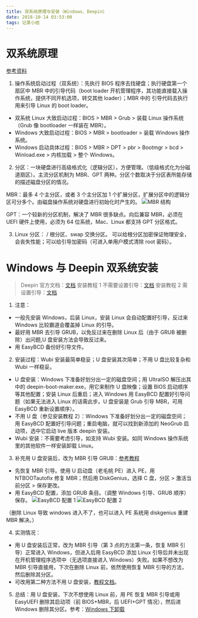 ```yaml
---
title: 双系统原理与安装（Windows、Deepin）
date: 2018-10-14 03:53:00
tags: 记录小结
---
```

# 双系统原理
[参考资料](https://wenku.baidu.com/view/a153663583c4bb4cf6ecd101.html?from=search)

1. 操作系统启动过程（双系统）：先执行 BIOS 程序去找硬盘；执行硬盘第一个扇区中 MBR 中的引导代码（boot loader 开机管理程序，其功能直接载入操作系统，提供不同开机选项，转交其他 loader）；MBR 中的 引导代码去执行用来引导 Linux 的 boot loader。

- 双系统 Linux 大致启动过程：BIOS > MBR > Grub > 装载 Linux 操作系统（Grub 像 bootloader 一样装在 MBR）。
- Windows 大致启动过程：BIOS > MBR > bootloader > 装载 Windows 操作系统。
- Windows 启动具体过程：BIOS > MBR > DPT > pbr > Bootmgr > bcd > Winload.exe > 内核加载 > 整个 Windows。

2. 分区：一块硬盘进行高级格式化（逻辑分区），方便管理。（低级格式化为分磁道扇区）。主流分区机制为 MBR、GPT 两种。分区个数取决于分区表所能存储的描述磁盘分区的情况。

MBR：最多 4 个主分区，或者 3 个主分区加 1 个扩展分区，扩展分区中的逻辑分区可分多个。由磁盘操作系统对硬盘进行初始化时产生的。
![MBR 结构](图1.PNG)

GPT：一个较新的分区机制，解决了 MBR 很多缺点。向后兼容 MBR，必须在 UEFI 硬件上使用，必须为 64 位系统，Mac、Linux 都支持 GPT 分区格式。

3. Linux 分区：
/ 根分区、swap 交换分区。
可以给根分区加密保证物理安全，会丧失性能；可以给引导加密码（可进入单用户模式清除 root 密码）。

# Windows 与 Deepin 双系统安装
> Deepin 官方文档：[文档](https://wiki.deepin.org/wiki/%E5%8E%9F%E7%94%9F%E5%AE%89%E8%A3%85#.E5.A4.9A.E7.A1.AC.E7.9B.98.E6.97.B6.E5.AE.89.E8.A3.85_deepin_.E5.87.BA.E7.8E.B0.E7.9A.84.E6.97.A0.E6.B3.95.E5.BC.95.E5.AF.BC.E7.9A.84.E9.97.AE.E9.A2.98)
安装教程 1 不需要设置引导：[文档](https://jingyan.baidu.com/article/17bd8e524527a985ab2bb82e.html)
安装教程 2 需设置引导：[文档](https://bbs.deepin.org/forum.php?mod=viewthread&tid=158334&extra=)

1. 注意：
- 一般先安装 Windows，后装 Linux，安装 Linux 会自动配置好引导，反过来 Windows 比较霸道会覆盖掉 Linux 的引导。
- 最好用 MBR 去引导 GRUB，以免反过来在删除 Linux 后（由于 GRUB 被删除）出问题,U 盘安装方法会导致反过来。
- 用 EasyBCD 备份好引导文件。

2. 安装过程：Wubi 安装最简单稳妥；U 盘安装其次简单；不用 U 盘比较复杂和 Wubi 一样稳妥。

- U 盘安装：Windows 下准备好划分出一定的磁盘空间；用 UltraISO 解压出其中的 deepin-boot-maker.exe，用它来制作 U 盘映像；设置 BIOS 启动顺序等其他配置；安装 Linux 后重启；进入 Windows 用 EasyBCD 配置好引导问题（如果无法进入 Linux 的话需此步。U 盘安装是 Grub 引导 MBR，可用 EasyBCD 重新设置顺序）。
- 不用 U 盘（参见安装教程 2）：Windows 下准备好划分出一定的磁盘空间；用 EasyBCD 配置好引导问题；重启电脑，就可以找到新添加的 NeoGrub 启动项，选中它启动 live 版本 deepin 安装。
- Wubi 安装：不需要考虑引导，如支持 Wubi 安装。如同 Windows 操作系统里的其他软件一样安装卸载 Linux。

3. 补充用 U 盘安装后，改为 MBR 引导 GRUB：[参考教程](https://bbs.deepin.org/forum.php?mod=viewthread&tid=133745)

- 先恢复 MBR 引导。使用 U 启动盘（老毛桃 PE）进入 PE，用 NTBOOTautofix 修复 MBR；然后用 DiskGenius，选择 C 盘，分区 > 激活当前分区 > 保存更改。
- 用 EasyBCD 配置，添加 GRUB 条目。（调整 Windows 引导、GRUB 顺序）保存。
![EasyBCD 配置 1](图2.PNG)
![EasyBCD 配置 2](图3.PNG)

（删除 Linux 导致 windows 进入不了，也可以进入 PE 系统用 diskgenius 重建 MBR 解决。）

4. 实测情况：
- 用 U 盘安装后正常，改为 MBR 引导（第 3 点的方法第一条，恢复 MBR 引导）正常进入 Windows，但进入后用 EasyBCD 添加 Linux 引导后并未出现在开机管理程序选项中（无选项直接进入 Windows）失败。如果不想改为 MBR 引导直接用，下次在删除 Linux 前，依然使用恢复 MBR 引导的方法，然后删除其分区。
- 可改用第二种方法不用 U 盘安装，[教程文档](https://bbs.deepin.org/forum.php?mod=viewthread&tid=158334&extra=)。

5. 总结：用 U 盘安装，下次不想使用 Linux 前，用 PE 恢复 MBR 引导或用 EasyUEFI 删除其启动项（前 BIOS+MBR，后 UEFI+GPT 情况），然后进 Windows 删除其分区。参考：[Windows 下卸载](https://wiki.deepin.org/wiki/%E7%B3%BB%E7%BB%9F%E5%8D%B8%E8%BD%BD)